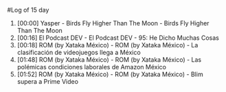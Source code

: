 #Log of 15 day

1. [00:00] Yasper - Birds Fly Higher Than The Moon - Birds Fly Higher Than The Moon
1. [00:16] El Podcast DEV - El Podcast DEV - 95: He Dicho Muchas Cosas
1. [00:18] ROM (by Xataka México) - ROM (by Xataka México) - La clasificación de videojuegos llega a México
1. [01:48] ROM (by Xataka México) - ROM (by Xataka México) - Las polémicas condiciones laborales de Amazon México
1. [01:52] ROM (by Xataka México) - ROM (by Xataka México) - Blim supera a Prime Video
